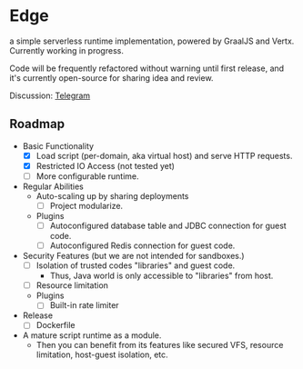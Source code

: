 # Edge
a simple serverless runtime implementation, powered by GraalJS and Vertx. Currently working in progress.  

Code will be frequently refactored without warning until first release, and it's currently open-source for sharing idea and review. 

Discussion: [Telegram](https://t.me/kalculos_hub)

## Roadmap
- Basic Functionality
  - [x] Load script (per-domain, aka virtual host) and serve HTTP requests.
  - [x] Restricted IO Access (not tested yet)
  - [ ] More configurable runtime.
- Regular Abilities
  - Auto-scaling up by sharing deployments
    - [ ] Project modularize.
  - Plugins
    - [ ] Autoconfigured database table and JDBC connection for guest code.
    - [ ] Autoconfigured Redis connection for guest code.
- Security Features (but we are not intended for sandboxes.)
  - [ ] Isolation of trusted codes "libraries" and guest code.
    - Thus, Java world is only accessible to "libraries" from host.
  - [ ] Resource limitation
  - Plugins
    - [ ] Built-in rate limiter
- Release
  - [ ] Dockerfile
- A mature script runtime as a module.
  - Then you can benefit from its features like secured VFS, resource limitation, host-guest isolation, etc.